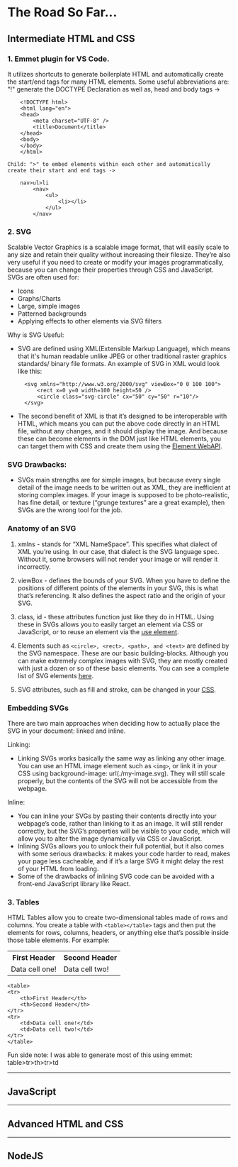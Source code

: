 # The Road So Far...


## Intermediate HTML and CSS 

### 1. Emmet plugin for VS Code. 
It utilizes shortcuts to generate boilerplate HTML and automatically create the start/end tags for many HTML elements. 
Some useful abbreviations are: 
    "!" generate the DOCTYPE Declaration as well as, head and body tags ->

        <!DOCTYPE html>
        <html lang="en">
        <head>
            <meta charset="UTF-8" />
            <title>Document</title>
        </head>
        <body> 
        </body>
        </html>

    Child: ">" to embed elements within each other and automatically create their start and end tags -> 

        nav>ul>li
            <nav>
                <ul>
                    <li></li>
                </ul>
            </nav> 


### 2. SVG 
Scalable Vector Graphics is a scalable image format, that will easily scale to any size and retain their quality without increasing their filesize. They’re also very useful if you need to create or modify your images programmatically, because you can change their properties through CSS and JavaScript.
SVGs are often used for:
- Icons
- Graphs/Charts
- Large, simple images
- Patterned backgrounds
- Applying effects to other elements via SVG filters

Why is SVG Useful:
- SVG are defined using XML(Extensible Markup Language), which means that it's human readable unlike JPEG or other traditional raster graphics standards/ binary file formats. An example of SVG in XML would look like this:  

        <svg xmlns="http://www.w3.org/2000/svg" viewBox="0 0 100 100">
            <rect x=0 y=0 width=100 height=50 />
            <circle class="svg-circle" cx="50" cy="50" r="10"/>
        </svg>
    

- The second benefit of XML is that it’s designed to be interoperable with HTML, which means you can put the above code directly in an HTML file, without any changes, and it should display the image. And because these can become elements in the DOM just like HTML elements, you can target them with CSS and create them using the [Element WebAPI](https://developer.mozilla.org/en-US/docs/Web/API/Element).

### SVG Drawbacks: 
- SVGs main strengths are for simple images, but because every single detail of the image needs to be written out as XML, they are inefficient at storing complex images. If your image is supposed to be photo-realistic, has fine detail, or texture (“grunge textures” are a great example), then SVGs are the wrong tool for the job. 

### Anatomy of an SVG
1. xmlns - stands for “XML NameSpace”. This specifies what dialect of XML you’re using. In our case, that dialect is the SVG language spec. Without it, some browsers will not render your image or will render it incorrectly.

2. viewBox - defines the bounds of your SVG. When you have to define the positions of different points of the elements in your SVG, this is what that’s referencing. It also defines the aspect ratio and the origin of your SVG.

3. class, id - these attributes function just like they do in HTML. Using these in SVGs allows you to easily target an element via CSS or JavaScript, or to reuse an element via the [use element](https://developer.mozilla.org/en-US/docs/Web/SVG/Element/use).

4. Elements such as `<circle>, <rect>, <path>, and <text>` are defined by the SVG namespace. These are our basic building-blocks. Although you can make extremely complex images with SVG, they are mostly created with just a dozen or so of these basic elements. You can see a complete list of SVG elements [here](https://developer.mozilla.org/en-US/docs/Web/SVG/Element).

5. SVG attributes, such as fill and stroke, can be changed in your [CSS](https://css-tricks.com/svg-properties-and-css/).


### Embedding SVGs
There are two main approaches when deciding how to actually place the SVG in your document: linked and inline.

Linking:
- Linking SVGs works basically the same way as linking any other image. You can use an HTML image element such as `<img>`, or link it in your CSS using background-image: url(./my-image.svg). They will still scale properly, but the contents of the SVG will not be accessible from the webpage.

Inline:
- You can inline your SVGs by pasting their contents directly into your webpage’s code, rather than linking to it as an image. It will still render correctly, but the SVG’s properties will be visible to your code, which will allow you to alter the image dynamically via CSS or JavaScript.
- Inlining SVGs allows you to unlock their full potential, but it also comes with some serious drawbacks: it makes your code harder to read, makes your page less cacheable, and if it’s a large SVG it might delay the rest of your HTML from loading.
- Some of the drawbacks of inlining SVG code can be avoided with a front-end JavaScript library like React.


### 3. Tables 
HTML Tables allow you to create two-dimensional tables made of rows and columns. You create a table with `<table></table>` tags and then put the elements for rows, columns, headers, or anything else that’s possible inside those table elements.
For example:

 <table>
    <tr>
        <th>First Header</th>
        <th>Second Header</th>
    </tr>
    <tr>
        <td>Data cell one!</td>
        <td>Data cell two!</td>
    </tr>
    </table>  


    <table>
    <tr>
        <th>First Header</th>
        <th>Second Header</th>
    </tr>
    <tr>
        <td>Data cell one!</td>
        <td>Data cell two!</td>
    </tr>
    </table>
    

Fun side note: I was able to generate most of this using emmet: table>tr>th>tr>td


---
## JavaScript 



---
## Advanced HTML and CSS 


---
## NodeJS

